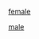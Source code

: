[female](https://photo.sibnet.ru/upload/imggreat/1736299314311494611.jpg)

[male](https://photo.sibnet.ru/upload/imggreat/1736299334241494611.jpg)